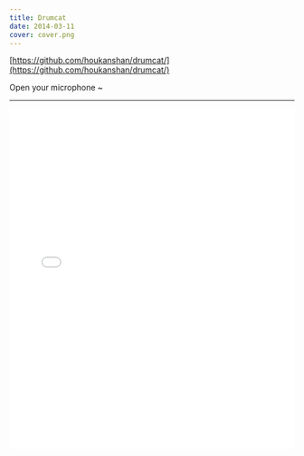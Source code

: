```yaml
---
title: Drumcat
date: 2014-03-11
cover: cover.png
---
```


[https://github.com/houkanshan/drumcat/](https://github.com/houkanshan/drumcat/)

<style>
  .github-iframe {
    width: 100%;
    border: none;
  }
</style>

Open your microphone ~

----

<iframe class="github-iframe" height="600px"
  style="width:100%;border:none;"
  src="//houkanshan.com/drumcat/">
fuck the jekyll template, hehe...
</iframe>
